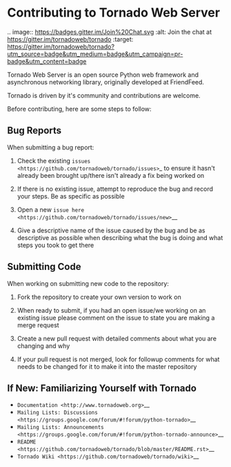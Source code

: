 Contributing to Tornado Web Server
==================

.. image:: https://badges.gitter.im/Join%20Chat.svg
   :alt: Join the chat at https://gitter.im/tornadoweb/tornado
   :target: https://gitter.im/tornadoweb/tornado?utm_source=badge&utm_medium=badge&utm_campaign=pr-badge&utm_content=badge
   

Tornado Web Server is an open source Python web framework and asynchronous networking library, originally developed at FriendFeed.

Tornado is driven by it's community and contributions are welcome. 

Before contributing, here are some steps to follow:

Bug Reports
------------

When submitting a bug report:

1. Check the existing `issues <https://github.com/tornadoweb/tornado/issues>`_ to ensure it hasn't already been brought up/there isn't already a fix being worked on

2. If there is no existing issue, attempt to reproduce the bug and record your steps. Be as specific as possible

3. Open a new `issue here <https://github.com/tornadoweb/tornado/issues/new>`__ 

4. Give a descriptive name of the issue caused by the bug and be as descriptive as possible when describing what the bug is doing and what steps you took to get there


Submitting Code
------------

When working on submitting new code to the repository:

1. Fork the repository to create your own version to work on

2. When ready to submit, if you had an open issue/we working on an existing issue please comment on the issue to state you are making a merge request

3. Create a new pull request with detailed comments about what you are changing and why

4. If your pull request is not merged, look for followup comments for what needs to be changed for it to make it into the master repository


If New: Familiarizing Yourself with Tornado
------------

- `Documentation <http://www.tornadoweb.org>`__
- `Mailing Lists: Discussions <https://groups.google.com/forum/#!forum/python-tornado>`__
- `Mailing Lists: Announcements <https://groups.google.com/forum/#!forum/python-tornado-announce>`__
- `README <https://github.com/tornadoweb/tornado/blob/master/README.rst>`__
- `Tornado Wiki <https://github.com/tornadoweb/tornado/wiki>`__

